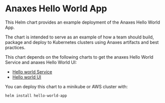 # Anaxes Hello World App

This Helm chart provides an example deployment of the Anaxes Hello World App.

The chart is intended to serve as an example of how a team should build, package and deploy to Kubernetes clusters using Anaxes artifacts and best practices.

This chart depends on the following charts to get the anaxes Hello World Service and anaxes Hello World UI:

* [Hello world Service](http://kubernetes-charts.alfresco.com/incubator)
* [Hello world UI](http://kubernetes-charts.alfresco.com/incubator)

You can deploy this chart to a minikube or AWS cluster with:

    helm install hello-world-app
